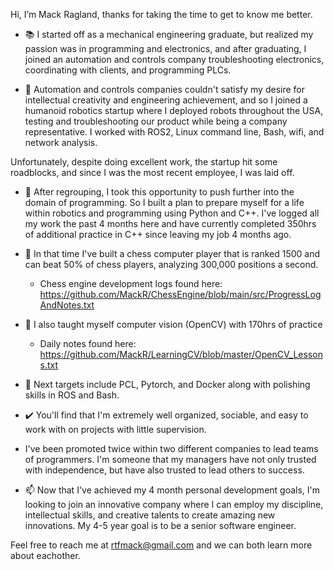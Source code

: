 Hi, I’m Mack Ragland, thanks for taking the time to get to know me better. 

- 📚 I started off as a mechanical engineering graduate, but realized my passion was in programming and electronics, and after graduating, I joined an automation and controls company troubleshooting electronics, coordinating with clients, and programming PLCs.

- 🦾 Automation and controls companies couldn't satisfy my desire for intellectual creativity and engineering achievement, and so I joined a humanoid robotics startup where I deployed robots throughout the USA, testing and troubleshooting our product while being a company representative. I worked with ROS2, Linux command line, Bash, wifi, and network analysis.

Unfortunately, despite doing excellent work, the startup hit some roadblocks, and since I was the most recent employee, I was laid off. 

- 👀 After regrouping, I took this opportunity to push further into the domain of programming. So I built a plan to prepare myself for a life within robotics and programming using Python and C++. I've logged all my work the past 4 months here and have currently completed 350hrs of additional practice in C++ since leaving my job 4 months ago. 

- 🌱 In that time I've built a chess computer player that is ranked 1500 and can beat 50% of chess players, analyzing 300,000 positions a second. 
  -  Chess engine development logs found here: https://github.com/MackR/ChessEngine/blob/main/src/ProgressLogAndNotes.txt
- 🌱 I also taught myself computer vision (OpenCV) with 170hrs of practice
  - Daily notes found here: https://github.com/MackR/LearningCV/blob/master/OpenCV_Lessons.txt

- 🎯 Next targets include PCL, Pytorch, and Docker along with polishing skills in ROS and Bash.

- ✔️ You'll find that I'm extremely well organized, sociable, and easy to work with on projects with little supervision. 

- I've been promoted twice within two different companies to lead teams of programmers. I'm someone that my managers have not only trusted with independence, but have also trusted to lead others to success.

- 📫 Now that I've achieved my 4 month personal development goals, I'm looking to join an innovative company where I can employ my discipline, intellectual skills, and creative talents to create amazing new innovations. My 4-5 year goal is to be a senior software engineer.

Feel free to reach me at rtfmack@gmail.com and we can both learn more about eachother. 


<!---
MackR/MackR is a ✨ special ✨ repository because its `README.md` (this file) appears on your GitHub profile.
You can click the Preview link to take a look at your changes.
--->
